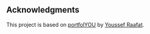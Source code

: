 ## Acknowledgments

This project is based on [portfolYOU](https://github.com/yousinix/portfolYOU) 
by [Youssef Raafat](https://github.com/yousinix).
